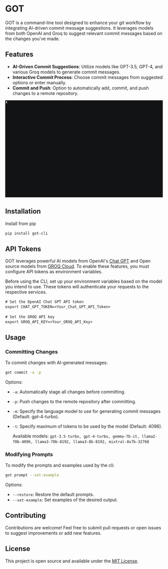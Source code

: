 # GOT

GOT is a command-line tool designed to enhance your git workflow by integrating AI-driven commit message suggestions. It leverages models from both OpenAI and Groq to suggest relevant commit messages based on the changes you've made.

## Features

- **AI-Driven Commit Suggestions**: Utilize models like GPT-3.5, GPT-4, and various Groq models to generate commit messages.
- **Interactive Commit Process**: Choose commit messages from suggested options or enter manually.
- **Commit and Push**: Option to automatically add, commit, and push changes to a remote repository.

![got](got.gif)

## Installation

Install from pip

```bash
pip install got-cli
```

## API Tokens

GOT leverages powerful AI models from OpenAI's [Chat GPT](https://platform.openai.com/docs/guides/text-generation) and Open source models from [GROQ Cloud](https://console.groq.com/playground). To enable these features, you must configure API tokens as environment variables.

Before using the CLI, set up your environment variables based on the model you intend to use. These tokens will authenticate your requests to the respective services.

```
# Set the OpenAI Chat GPT API token
export CHAT_GPT_TOKEN=<Your_Chat_GPT_API_Token>

# Set the GROQ API key
export GROQ_API_KEY=<Your_GROQ_API_Key>
```

## Usage

### Committing Changes

To commit changes with AI-generated messages:

```bash
got commit -a -p
```

Options:

- `-a`: Automatically stage all changes before committing.
- `-p`: Push changes to the remote repository after committing.
- `-m`: Specify the language model to use for generating commit messages (Default: gpt-4-turbo).
- `-t`: Specify maximum of tokens to be used by the model (Default: 4096).

  Available models: `gpt-3.5-turbo, gpt-4-turbo, gemma-7b-it, llama2-70b-4096, llama3-70b-8192, llama3-8b-8192, mixtral-8x7b-32768`

### Modifying Prompts

To modify the prompts and examples used by the cli:

```bash
got prompt --set-example
```

Options:

- `--restore`: Restore the default prompts.
- `--set-example`: Set examples of the desired output.

## Contributing

Contributions are welcome! Feel free to submit pull requests or open issues to suggest improvements or add new features.

## License

This project is open source and available under the [MIT License](LICENSE).
